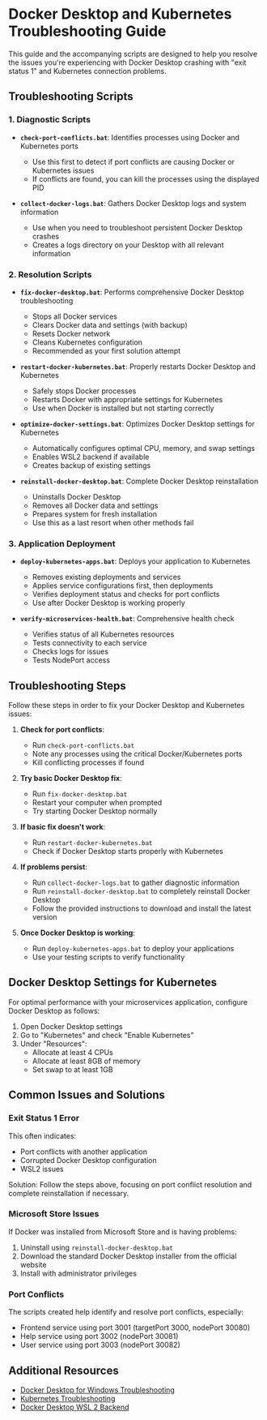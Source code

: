 # Docker Desktop and Kubernetes Troubleshooting Guide

This guide and the accompanying scripts are designed to help you resolve the issues you're experiencing with Docker Desktop crashing with "exit status 1" and Kubernetes connection problems.

## Troubleshooting Scripts

### 1. Diagnostic Scripts

- **`check-port-conflicts.bat`**: Identifies processes using Docker and Kubernetes ports
  - Use this first to detect if port conflicts are causing Docker or Kubernetes issues
  - If conflicts are found, you can kill the processes using the displayed PID

- **`collect-docker-logs.bat`**: Gathers Docker Desktop logs and system information
  - Use when you need to troubleshoot persistent Docker Desktop crashes
  - Creates a logs directory on your Desktop with all relevant information

### 2. Resolution Scripts

- **`fix-docker-desktop.bat`**: Performs comprehensive Docker Desktop troubleshooting
  - Stops all Docker services
  - Clears Docker data and settings (with backup)
  - Resets Docker network
  - Cleans Kubernetes configuration
  - Recommended as your first solution attempt

- **`restart-docker-kubernetes.bat`**: Properly restarts Docker Desktop and Kubernetes
  - Safely stops Docker processes
  - Restarts Docker with appropriate settings for Kubernetes
  - Use when Docker is installed but not starting correctly

- **`optimize-docker-settings.bat`**: Optimizes Docker Desktop settings for Kubernetes
  - Automatically configures optimal CPU, memory, and swap settings
  - Enables WSL2 backend if available
  - Creates backup of existing settings

- **`reinstall-docker-desktop.bat`**: Complete Docker Desktop reinstallation
  - Uninstalls Docker Desktop
  - Removes all Docker data and settings
  - Prepares system for fresh installation
  - Use this as a last resort when other methods fail

### 3. Application Deployment

- **`deploy-kubernetes-apps.bat`**: Deploys your application to Kubernetes
  - Removes existing deployments and services
  - Applies service configurations first, then deployments
  - Verifies deployment status and checks for port conflicts
  - Use after Docker Desktop is working properly

- **`verify-microservices-health.bat`**: Comprehensive health check
  - Verifies status of all Kubernetes resources
  - Tests connectivity to each service
  - Checks logs for issues
  - Tests NodePort access

## Troubleshooting Steps

Follow these steps in order to fix your Docker Desktop and Kubernetes issues:

1. **Check for port conflicts**:
   - Run `check-port-conflicts.bat`
   - Note any processes using the critical Docker/Kubernetes ports
   - Kill conflicting processes if found

2. **Try basic Docker Desktop fix**:
   - Run `fix-docker-desktop.bat`
   - Restart your computer when prompted
   - Try starting Docker Desktop normally

3. **If basic fix doesn't work**:
   - Run `restart-docker-kubernetes.bat`
   - Check if Docker Desktop starts properly with Kubernetes

4. **If problems persist**:
   - Run `collect-docker-logs.bat` to gather diagnostic information
   - Run `reinstall-docker-desktop.bat` to completely reinstall Docker Desktop
   - Follow the provided instructions to download and install the latest version

5. **Once Docker Desktop is working**:
   - Run `deploy-kubernetes-apps.bat` to deploy your applications
   - Use your testing scripts to verify functionality

## Docker Desktop Settings for Kubernetes

For optimal performance with your microservices application, configure Docker Desktop as follows:

1. Open Docker Desktop settings
2. Go to "Kubernetes" and check "Enable Kubernetes"
3. Under "Resources":
   - Allocate at least 4 CPUs
   - Allocate at least 8GB of memory
   - Set swap to at least 1GB

## Common Issues and Solutions

### Exit Status 1 Error

This often indicates:
- Port conflicts with another application
- Corrupted Docker Desktop configuration
- WSL2 issues

Solution: Follow the steps above, focusing on port conflict resolution and complete reinstallation if necessary.

### Microsoft Store Issues

If Docker was installed from Microsoft Store and is having problems:
1. Uninstall using `reinstall-docker-desktop.bat`
2. Download the standard Docker Desktop installer from the official website
3. Install with administrator privileges

### Port Conflicts

The scripts created help identify and resolve port conflicts, especially:
- Frontend service using port 3001 (targetPort 3000, nodePort 30080)
- Help service using port 3002 (nodePort 30081)
- User service using port 3003 (nodePort 30082)

## Additional Resources

- [Docker Desktop for Windows Troubleshooting](https://docs.docker.com/desktop/troubleshoot/overview/)
- [Kubernetes Troubleshooting](https://kubernetes.io/docs/tasks/debug-application-cluster/troubleshooting/)
- [Docker Desktop WSL 2 Backend](https://docs.docker.com/desktop/windows/wsl/)
